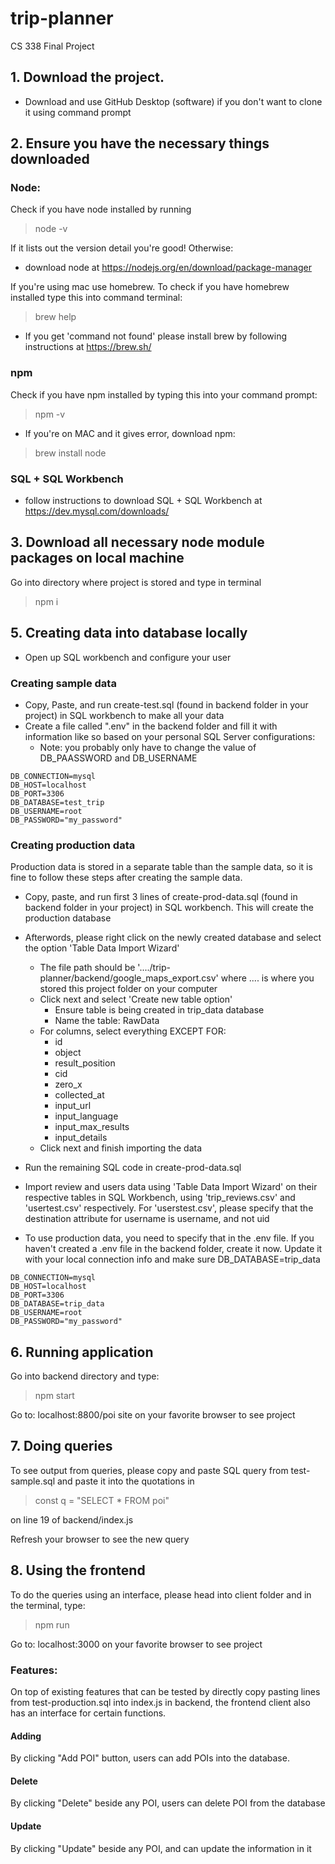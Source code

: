 # trip-planner
CS 338 Final Project

## 1. Download the project.
- Download and use GitHub Desktop (software) if you don't want to clone it using command prompt

## 2. Ensure you have the necessary things downloaded
### Node:
Check if you have node installed by running 
> node -v

If it lists out the version detail you're good! Otherwise:
- download node at https://nodejs.org/en/download/package-manager

If you're using mac use homebrew. To check if you have homebrew installed type this into command terminal:

> brew help

- If you get 'command not found' please install brew by following instructions at https://brew.sh/ 

### npm
Check if you have npm installed by typing this into your command prompt:
> npm -v
- If you're on MAC and it gives error, download npm:
> brew install node


### SQL + SQL Workbench
- follow instructions to download SQL + SQL Workbench at https://dev.mysql.com/downloads/

## 3. Download all necessary node module packages on local machine
Go into directory where project is stored and type in terminal
> npm i

## 5. Creating data into database locally
- Open up SQL workbench and configure your user 

### Creating sample data
- Copy, Paste, and run create-test.sql (found in backend folder in your project) in SQL workbench to make all your data
- Create a file called ".env" in the backend folder and fill it with information like so based on your personal SQL Server configurations:
  - Note: you probably only have to change the value of DB_PAASSWORD and DB_USERNAME

```
DB_CONNECTION=mysql
DB_HOST=localhost
DB_PORT=3306
DB_DATABASE=test_trip
DB_USERNAME=root
DB_PASSWORD="my_password"
```
### Creating production data
Production data is stored in a separate table than the sample data, so it is fine to follow these steps after creating the sample data. 
- Copy, paste, and run first 3 lines of create-prod-data.sql (found in backend folder in your project) in SQL workbench. This will create the production database
- Afterwords, please right click on the newly created database and select the option 'Table Data Import Wizard'
    - The file path should be '..../trip-planner/backend/google_maps_export.csv' where .... is where you stored this project folder on your computer
    - Click next and select 'Create new table option'
        - Ensure table is being created in trip_data database
        - Name the table: RawData
    - For columns, select everything EXCEPT FOR:
        * id
        * object
        * result_position
        * cid
        * zero_x
        * collected_at
        * input_url
        * input_language
        * input_max_results
        * input_details
    - Click next and finish importing the data
- Run the remaining SQL code in create-prod-data.sql
- Import review and users data using 'Table Data Import Wizard' on their respective tables in SQL Workbench, using 'trip_reviews.csv' and 'usertest.csv' respectively. For 'userstest.csv', please specify that the destination attribute for username is username, and not uid


- To use production data, you need to specify that in the .env file. If you haven't created a .env file in the backend folder, create it now. Update it with your local connection info and make sure DB_DATABASE=trip_data

```
DB_CONNECTION=mysql
DB_HOST=localhost
DB_PORT=3306
DB_DATABASE=trip_data
DB_USERNAME=root
DB_PASSWORD="my_password"
```

## 6. Running application 
Go into backend directory and type:
> npm start

Go to: localhost:8800/poi site on your favorite browser to see project

## 7. Doing queries 
To see output from queries, please copy and paste SQL query from test-sample.sql and paste it into the quotations in 
  > const q = "SELECT * FROM poi" 

on line 19 of backend/index.js

Refresh your browser to see the new query

## 8. Using the frontend
To do the queries using an interface, please head into client folder and in the terminal, type: 
  > npm run 

Go to: localhost:3000 on your favorite browser to see project


### Features:
On top of existing features that can be tested by directly copy pasting lines from test-production.sql into index.js in backend, the frontend client also has an interface for certain functions. 

#### Adding
By clicking "Add POI" button, users can add POIs into the database. 

#### Delete
By clicking "Delete" beside any POI, users can delete POI from the database

#### Update
By clicking "Update" beside any POI, and can update the information in it
